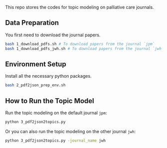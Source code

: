 This repo stores the codes for topic modeling on palliative care journals.

## Data Preparation
You first need to download the journal papers.
```bash
bash 1_download_pdfs.sh # To download papers from the journal `jpm`
bash 1_download_pdfs_jwh.sh # To download papers from the journal `jwh`
```
## Environment Setup
Install all the necessary python packages.
```bash
bash 2_pdf2json_prep_env.sh
```

## How to Run the Topic Model
Run the topic modeling on the default journal `jpm`:
```bash
python 3_pdf2json2topics.py
```
Or you can also run the topic modeling on the other journal `jwh`:
```bash
python 3_pdf2json2topics.py -journal_name jwh
```

